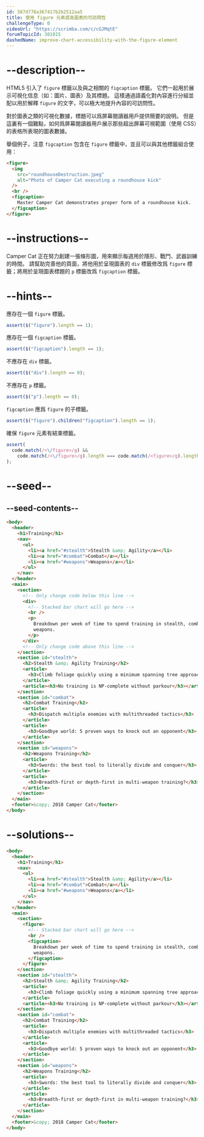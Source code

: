 ```yaml
---
id: 587d778a367417b2b2512aa5
title: 使用 figure 元素提高圖表的可訪問性
challengeType: 0
videoUrl: "https://scrimba.com/c/cGJMqtE"
forumTopicId: 301015
dashedName: improve-chart-accessibility-with-the-figure-element
---
```


# --description--

HTML5 引入了 `figure` 標籤以及與之相關的 `figcaption` 標籤。 它們一起用於展示可視化信息（如：圖片、圖表）及其標題。 這樣通過語義化對內容進行分組並配以用於解釋 `figure` 的文字，可以極大地提升內容的可訪問性。

對於圖表之類的可視化數據，標題可以爲屏幕閱讀器用戶提供簡要的說明。 但是這裏有一個難點，如何爲屏幕閱讀器用戶展示那些超出屏幕可視範圍（使用 CSS）的表格所表現的圖表數據。

舉個例子，注意 `figcaption` 包含在 `figure` 標籤中，並且可以與其他標籤組合使用：

```html
<figure>
  <img
    src="roundhouseDestruction.jpeg"
    alt="Photo of Camper Cat executing a roundhouse kick"
  />
  <br />
  <figcaption>
    Master Camper Cat demonstrates proper form of a roundhouse kick.
  </figcaption>
</figure>
```

# --instructions--

Camper Cat 正在努力創建一張條形圖，用來顯示每週用於隱形、戰鬥、武器訓練的時間。 請幫助完善他的頁面，將他用於呈現圖表的 `div` 標籤修改爲 `figure` 標籤；將用於呈現圖表標題的 `p` 標籤改爲 `figcaption` 標籤。

# --hints--

應存在一個 `figure` 標籤。

```js
assert($("figure").length == 1);
```

應存在一個 `figcaption` 標籤。

```js
assert($("figcaption").length == 1);
```

不應存在 `div` 標籤。

```js
assert($("div").length == 0);
```

不應存在 `p` 標籤。

```js
assert($("p").length == 0);
```

`figcaption` 應爲 `figure` 的子標籤。

```js
assert($("figure").children("figcaption").length == 1);
```

確保 `figure` 元素有結束標籤。

```js
assert(
  code.match(/<\/figure>/g) &&
    code.match(/<\/figure>/g).length === code.match(/<figure>/g).length
);
```

# --seed--

## --seed-contents--

```html
<body>
  <header>
    <h1>Training</h1>
    <nav>
      <ul>
        <li><a href="#stealth">Stealth &amp; Agility</a></li>
        <li><a href="#combat">Combat</a></li>
        <li><a href="#weapons">Weapons</a></li>
      </ul>
    </nav>
  </header>
  <main>
    <section>
      <!-- Only change code below this line -->
      <div>
        <!-- Stacked bar chart will go here -->
        <br />
        <p>
          Breakdown per week of time to spend training in stealth, combat, and
          weapons.
        </p>
      </div>
      <!-- Only change code above this line -->
    </section>
    <section id="stealth">
      <h2>Stealth &amp; Agility Training</h2>
      <article>
        <h3>Climb foliage quickly using a minimum spanning tree approach</h3>
      </article>
      <article><h3>No training is NP-complete without parkour</h3></article>
    </section>
    <section id="combat">
      <h2>Combat Training</h2>
      <article>
        <h3>Dispatch multiple enemies with multithreaded tactics</h3>
      </article>
      <article>
        <h3>Goodbye world: 5 proven ways to knock out an opponent</h3>
      </article>
    </section>
    <section id="weapons">
      <h2>Weapons Training</h2>
      <article>
        <h3>Swords: the best tool to literally divide and conquer</h3>
      </article>
      <article>
        <h3>Breadth-first or depth-first in multi-weapon training?</h3>
      </article>
    </section>
  </main>
  <footer>&copy; 2018 Camper Cat</footer>
</body>
```

# --solutions--

```html
<body>
  <header>
    <h1>Training</h1>
    <nav>
      <ul>
        <li><a href="#stealth">Stealth &amp; Agility</a></li>
        <li><a href="#combat">Combat</a></li>
        <li><a href="#weapons">Weapons</a></li>
      </ul>
    </nav>
  </header>
  <main>
    <section>
      <figure>
        <!-- Stacked bar chart will go here -->
        <br />
        <figcaption>
          Breakdown per week of time to spend training in stealth, combat, and
          weapons.
        </figcaption>
      </figure>
    </section>
    <section id="stealth">
      <h2>Stealth &amp; Agility Training</h2>
      <article>
        <h3>Climb foliage quickly using a minimum spanning tree approach</h3>
      </article>
      <article><h3>No training is NP-complete without parkour</h3></article>
    </section>
    <section id="combat">
      <h2>Combat Training</h2>
      <article>
        <h3>Dispatch multiple enemies with multithreaded tactics</h3>
      </article>
      <article>
        <h3>Goodbye world: 5 proven ways to knock out an opponent</h3>
      </article>
    </section>
    <section id="weapons">
      <h2>Weapons Training</h2>
      <article>
        <h3>Swords: the best tool to literally divide and conquer</h3>
      </article>
      <article>
        <h3>Breadth-first or depth-first in multi-weapon training?</h3>
      </article>
    </section>
  </main>
  <footer>&copy; 2018 Camper Cat</footer>
</body>
```
